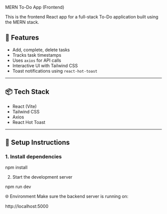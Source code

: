 MERN To-Do App (Frontend)

This is the frontend React app for a full-stack To-Do application built using the MERN stack.

## 🚀 Features

- Add, complete, delete tasks
- Tracks task timestamps
- Uses `axios` for API calls
- Interactive UI with Tailwind CSS
- Toast notifications using `react-hot-toast`

---

## 📦 Tech Stack

- React (Vite)
- Tailwind CSS
- Axios
- React Hot Toast

---

## 🔧 Setup Instructions

### 1. Install dependencies

npm install

2. Start the development server

npm run dev

🌐 Environment
Make sure the backend server is running on:

http://localhost:5000


